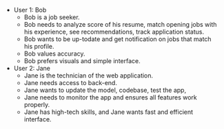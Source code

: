 - User 1: Bob
    - Bob is a job seeker.
    - Bob needs to analyze score of his resume, match opening jobs with his experience, see recommendations, track application status.
    - Bob wants to be up-todate and get notification on jobs that match his profile.
    - Bob values accuracy.
    - Bob prefers visuals and simple interface.
- User 2: Jane
    - Jane is the technician of the web application.
    - Jane needs access to back-end. 
    - Jane wants to update the model, codebase, test the app, 
    - Jane needs to monitor the app and ensures all features work properly.
    - Jane has high-tech skills, and Jane wants fast and efficient interface. 
